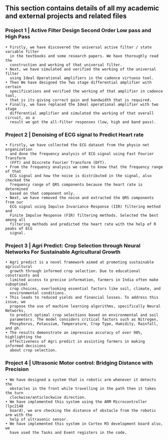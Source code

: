 ## This section contains details of all my academic and external projects and related files
### Project 1 | Active Filter Design Second Order Low pass and High Pass 
    • Firstly, we have discovered the universal active filter / state variable filter 
      in the textbooks and some research papers. We have thoroughly read the 
      construction and working of that universal filter. 
    • Next, we have simulated and verified the working of the universal filter 
      using Ideal Operational amplifiers in the cadence virtuoso tool. 
    • Then We have designed the Two stage differential amplifier with certain 
      specifications and verified the working of that amplifier in cadence tool, 
      that is its giving correct gain and bandwidth that is required. 
    • Finally, we have replaced the Ideal operational amplifier with two stage 
      differential amplifier and simulated the working of that overall circuit, as a 
      result we got the all-filter responses (low, high and band pass).  
### Project 2 | Denoising of ECG signal to Predict Heart rate 
    • Firstly, we have collected the ECG dataset from the physio net organization 
      and done the frequency analysis of ECG signal using Fast Fourier Transform 
      (FFT) and Discrete Fourier Transform (DFT). 
    • From the frequency analysis we come to know that the frequency range of that 
      ECG signal and how the noise is distributed in the signal, also checked the 
      frequency range of QRS components because the heart rate is determined 
      based on that component only. 
    • Next, we have removed the noise and extracted the QRS components from our 
      ECG signal using Impulse Invariance Response (IIR) filtering method and 
      Finite Impulse Response (FIR) filtering methods. Selected the best among all 
      filtering methods and predicted the heart rate with the help of R peaks of ECG 
      signal.
### Project 3 | Agri Predict: Crop Selection through Neural Networks For Sustainable Agricultural Growth 
    • Agri predict is a novel framework aimed at promoting sustainable agricultural 
      growth through informed crop selection. Due to educational constraints and 
      limited access to precise information, farmers in India often make suboptimal 
      crop choices, overlooking essential factors like soil, climate, and 
      environmental conditions.  
    • This leads to reduced yields and financial losses. To address this issue, we 
      propose the use of machine learning algorithms, specifically Neural Networks, 
      to predict optimal crop selections based on environmental and soil 
      parameters. The model considers critical factors such as Nitrogen, 
      Phosphorus, Potassium, Temperature, Crop Type, Humidity, Rainfall, and ph.  
    • The results demonstrate an impressive accuracy of over 98%, highlighting the 
      effectiveness of Agri predict in assisting farmers in making informed decisions 
      about crop selection. 
### Project 4 | Ultrasonic Motor control: Bridging Distance with Precision  
    • We have designed a system that is robotic arm whenever it detects the 
      obstacles in the front while travelling in the path then it takes the turn 
      clockwise/anticlockwise direction. 
    • We have implemented this system using the ARM Microcontroller (lpc2148 
      board), we are checking the distance of obstacle from the robotic arm with the 
      help of ultrasonic sensor. 
    • We have implemented this system in Cortex M3 development board also, we 
      have used the Tasks and Event registers in the code. 
